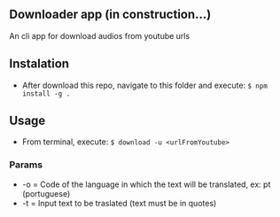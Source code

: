 ## Downloader app (in construction...)

An cli app for download audios from youtube urls

## Instalation

- After download this repo, navigate to this folder and execute: `$ npm install -g .`

## Usage

- From terminal, execute: `$ download -u <urlFromYoutube>`

### Params

- -o = Code of the language in which the text will be translated, ex: pt (portuguese)
- -t = Input text to be traslated (text must be in quotes)


